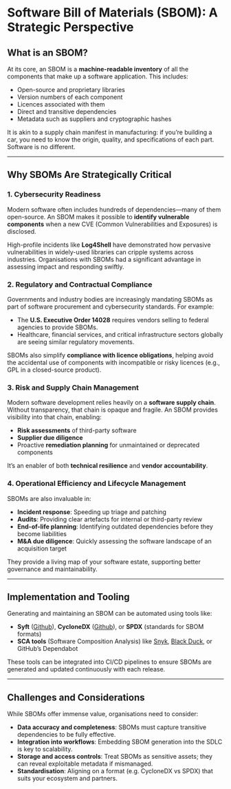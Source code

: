 # Software Bill of Materials (SBOM): A Strategic Perspective

## What is an SBOM?

At its core, an SBOM is a **machine-readable inventory** of all the components that make up a software application. This includes:

- Open-source and proprietary libraries
- Version numbers of each component
- Licences associated with them
- Direct and transitive dependencies
- Metadata such as suppliers and cryptographic hashes

It is akin to a supply chain manifest in manufacturing: if you’re building a car, you need to know the origin, quality, and specifications of each part. Software is no different.

---

## Why SBOMs Are Strategically Critical

### 1. Cybersecurity Readiness

Modern software often includes hundreds of dependencies—many of them open-source. An SBOM makes it possible to **identify vulnerable components** when a new CVE (Common Vulnerabilities and Exposures) is disclosed.

High-profile incidents like **Log4Shell** have demonstrated how pervasive vulnerabilities in widely-used libraries can cripple systems across industries. Organisations with SBOMs had a significant advantage in assessing impact and responding swiftly.

### 2. Regulatory and Contractual Compliance

Governments and industry bodies are increasingly mandating SBOMs as part of software procurement and cybersecurity standards. For example:

- The **U.S. Executive Order 14028** requires vendors selling to federal agencies to provide SBOMs.
- Healthcare, financial services, and critical infrastructure sectors globally are seeing similar regulatory movements.

SBOMs also simplify **compliance with licence obligations**, helping avoid the accidental use of components with incompatible or risky licences (e.g., GPL in a closed-source product).

### 3. Risk and Supply Chain Management

Modern software development relies heavily on a **software supply chain**. Without transparency, that chain is opaque and fragile. An SBOM provides visibility into that chain, enabling:

- **Risk assessments** of third-party software
- **Supplier due diligence**
- Proactive **remediation planning** for unmaintained or deprecated components

It’s an enabler of both **technical resilience** and **vendor accountability**.

### 4. Operational Efficiency and Lifecycle Management

SBOMs are also invaluable in:

- **Incident response**: Speeding up triage and patching
- **Audits**: Providing clear artefacts for internal or third-party review
- **End-of-life planning**: Identifying outdated dependencies before they become liabilities
- **M&A due diligence**: Quickly assessing the software landscape of an acquisition target

They provide a living map of your software estate, supporting better governance and maintainability.

---

## Implementation and Tooling

Generating and maintaining an SBOM can be automated using tools like:

- **Syft** ([Github](https://github.com/anchore/syft)), **CycloneDX** ([Github](https://github.com/CycloneDX)), or **SPDX** (standards for SBOM formats)
- **SCA tools** (Software Composition Analysis) like [Snyk](https://snyk.io/), [Black Duck](https://www.blackduck.com/), or GitHub’s Dependabot

These tools can be integrated into CI/CD pipelines to ensure SBOMs are generated and updated continuously with each release.

---

## Challenges and Considerations

While SBOMs offer immense value, organisations need to consider:

- **Data accuracy and completeness**: SBOMs must capture transitive dependencies to be fully effective.
- **Integration into workflows**: Embedding SBOM generation into the SDLC is key to scalability.
- **Storage and access controls**: Treat SBOMs as sensitive assets; they can reveal exploitable metadata if mismanaged.
- **Standardisation**: Aligning on a format (e.g. CycloneDX vs SPDX) that suits your ecosystem and partners.
